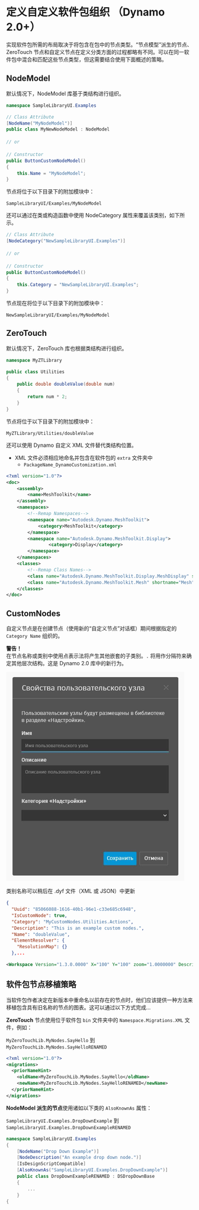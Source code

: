 # 定义自定义软件包组织 （Dynamo 2.0+） 

实现软件包所需的布局取决于将包含在包中的节点类型。“节点模型”派生的节点、ZeroTouch 节点和自定义节点在定义分类方面的过程都略有不同。可以在同一软件包中混合和匹配这些节点类型，但这需要结合使用下面概述的策略。

## NodeModel
默认情况下，NodeModel 库基于类结构进行组织。
```C#
namespace SampleLibraryUI.Examples
```
```C#
// Class Attribute
[NodeName("MyNodeModel")]
public class MyNewNodeModel : NodeModel

// or

// Constructor
public ButtonCustomNodeModel()
{
    this.Name = "MyNodeModel";
}

```
节点将位于以下目录下的附加模块中：
```
SampleLibraryUI/Examples/MyNodeModel
```

还可以通过在类或构造函数中使用 NodeCategory 属性来覆盖该类别，如下所示。
```C#
// Class Attribute
[NodeCategory("NewSampleLibraryUI.Examples")]

// or

// Constructor
public ButtonCustomNodeModel()
{
    this.Category = "NewSampleLibraryUI.Examples";
}
```

节点现在将位于以下目录下的附加模块中：
```
NewSampleLibraryUI/Examples/MyNodeModel
```

## ZeroTouch

默认情况下，ZeroTouch 库也根据类结构进行组织。

```C#
namespace MyZTLibrary
```

```C#
public class Utilities
{
    public double doubleValue(double num)
    {
        return num * 2;
    }
}
```

节点将位于以下目录下的附加模块中：

```
MyZTLibrary/Utilities/doubleValue
```

还可以使用 Dynamo 自定义 XML 文件替代类结构位置。
- XML 文件必须相应地命名并包含在软件包的 `extra` 文件夹中
    - `PackageName_DynamoCustomization.xml`

```XML
<?xml version="1.0"?>
<doc>
    <assembly>
        <name>MeshToolkit</name>
    </assembly>
    <namespaces>
        <!--Remap Namespaces-->
        <namespace name="Autodesk.Dynamo.MeshToolkit">
            <category>MeshToolkit</category>
        </namespace>
        <namespace name="Autodesk.Dynamo.MeshToolkit.Display">
                <category>Display</category>
        </namespace>
    </namespaces>
    <classes>
        <!--Remap Class Names-->
        <class name="Autodesk.Dynamo.MeshToolkit.Display.MeshDisplay" shortname="MeshDisplay"/>
        <class name="Autodesk.Dynamo.MeshToolkit.Mesh" shortname="Mesh"/>
    </classes>
</doc>

```

## CustomNodes

自定义节点是在创建节点（使用新的“自定义节点”对话框）期间根据指定的 `Category Name` 组织的。  

**警告！**<br>
在节点名称或类别中使用点表示法将产生其他嵌套的子类别。`.` 将用作分隔符来确定其他层次结构。这是 Dynamo 2.0 库中的新行为。

![自定义节点特性](images/custom-node-properties.jpg)

类别名称可以稍后在 .dyf 文件（XML 或 JSON）中更新

```JSON
{
  "Uuid": "85066088-1616-40b1-96e1-c33e685c6948",
  "IsCustomNode": true,
  "Category": "MyCustomNodes.Utilities.Actions",
  "Description": "This is an example custom nodes.",
  "Name": "doubleValue",
  "ElementResolver": {
    "ResolutionMap": {}
  },...
```

```XML
<Workspace Version="1.3.0.0000" X="100" Y="100" zoom="1.0000000" Description="This is an example custom nodes." Category="MyCustomNodes.Utilities.Actions" Name="doubleValue" ID="85066088-1616-40b1-96e1-c33e685c6948">
```

## 软件包节点移植策略

当软件包作者决定在新版本中重命名以前存在的节点时，他们应该提供一种方法来移植包含具有旧名称的节点的图表。这可以通过以下方式完成...

**ZeroTouch** 节点使用位于软件包 `bin` 文件夹中的 `Namespace.Migrations.XML` 文件，例如：

`MyZeroTouchLib.MyNodes.SayHello` 到 `MyZeroTouchLib.MyNodes.SayHelloRENAMED`
```XML
<?xml version="1.0"?>
<migrations>
  <priorNameHint>
    <oldName>MyZeroTouchLib.MyNodes.SayHello</oldName>
    <newName>MyZeroTouchLib.MyNodes.SayHelloRENAMED</newName>
  </priorNameHint>
</migrations>
```

**NodeModel 派生的节点**使用诸如以下类的 `AlsoKnownAs` 属性：

`SampleLibraryUI.Examples.DropDownExample` 到 `SampleLibraryUI.Examples.DropDownExampleRENAMED`
```C#
namespace SampleLibraryUI.Examples
{
    [NodeName("Drop Down Example")]
    [NodeDescription("An example drop down node.")]
    [IsDesignScriptCompatible]
    [AlsoKnownAs("SampleLibraryUI.Examples.DropDownExample")]
    public class DropDownExampleRENAMED : DSDropDownBase
    {
        ...
    }
{
```
